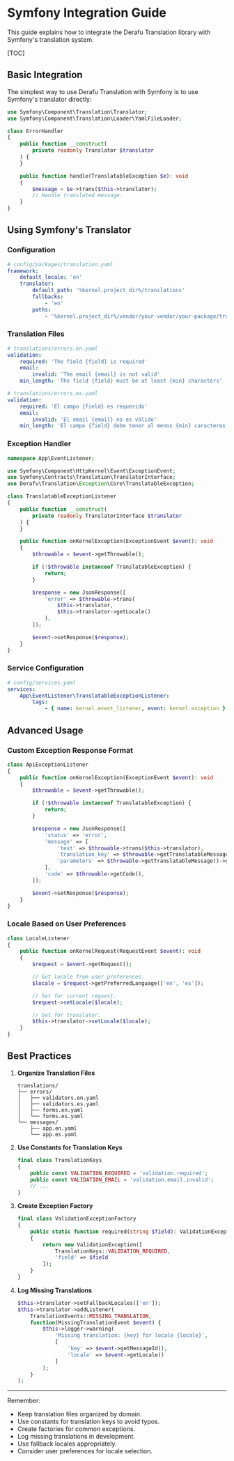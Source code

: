 # Symfony Integration Guide

This guide explains how to integrate the Derafu Translation library with Symfony's translation system.

[TOC]

## Basic Integration

The simplest way to use Derafu Translation with Symfony is to use Symfony's translator directly:

```php
use Symfony\Component\Translation\Translator;
use Symfony\Component\Translation\Loader\YamlFileLoader;

class ErrorHandler
{
    public function __construct(
        private readonly Translator $translator
    ) {
    }

    public function handle(TranslatableException $e): void
    {
        $message = $e->trans($this->translator);
        // Handle translated message.
    }
}
```

## Using Symfony's Translator

### Configuration

```yaml
# config/packages/translation.yaml
framework:
    default_locale: 'en'
    translator:
        default_path: '%kernel.project_dir%/translations'
        fallbacks:
            - 'en'
        paths:
            - '%kernel.project_dir%/vendor/your-vendor/your-package/translations'
```

### Translation Files

```yaml
# translations/errors.en.yaml
validation:
    required: 'The field {field} is required'
    email:
        invalid: 'The email {email} is not valid'
    min_length: 'The field {field} must be at least {min} characters'

# translations/errors.es.yaml
validation:
    required: 'El campo {field} es requerido'
    email:
        invalid: 'El email {email} no es válido'
    min_length: 'El campo {field} debe tener al menos {min} caracteres'
```

### Exception Handler

```php
namespace App\EventListener;

use Symfony\Component\HttpKernel\Event\ExceptionEvent;
use Symfony\Contracts\Translation\TranslatorInterface;
use Derafu\Translation\Exception\Core\TranslatableException;

class TranslatableExceptionListener
{
    public function __construct(
        private readonly TranslatorInterface $translator
    ) {
    }

    public function onKernelException(ExceptionEvent $event): void
    {
        $throwable = $event->getThrowable();

        if (!$throwable instanceof TranslatableException) {
            return;
        }

        $response = new JsonResponse([
            'error' => $throwable->trans(
                $this->translator,
                $this->translator->getLocale()
            ),
        ]);

        $event->setResponse($response);
    }
}
```

### Service Configuration

```yaml
# config/services.yaml
services:
    App\EventListener\TranslatableExceptionListener:
        tags:
            - { name: kernel.event_listener, event: kernel.exception }
```

## Advanced Usage

### Custom Exception Response Format

```php
class ApiExceptionListener
{
    public function onKernelException(ExceptionEvent $event): void
    {
        $throwable = $event->getThrowable();

        if (!$throwable instanceof TranslatableException) {
            return;
        }

        $response = new JsonResponse([
            'status' => 'error',
            'message' => [
                'text' => $throwable->trans($this->translator),
                'translation_key' => $throwable->getTranslatableMessage()->getId(),
                'parameters' => $throwable->getTranslatableMessage()->getParameters(),
            ],
            'code' => $throwable->getCode(),
        ]);

        $event->setResponse($response);
    }
}
```

### Locale Based on User Preferences

```php
class LocaleListener
{
    public function onKernelRequest(RequestEvent $event): void
    {
        $request = $event->getRequest();

        // Get locale from user preferences.
        $locale = $request->getPreferredLanguage(['en', 'es']);

        // Set for current request.
        $request->setLocale($locale);

        // Set for translator.
        $this->translator->setLocale($locale);
    }
}
```

## Best Practices

1. **Organize Translation Files**
    ```
    translations/
    ├── errors/
    │   ├── validators.en.yaml
    │   ├── validators.es.yaml
    │   ├── forms.en.yaml
    │   └── forms.es.yaml
    └── messages/
        ├── app.en.yaml
        └── app.es.yaml
    ```

2. **Use Constants for Translation Keys**
    ```php
    final class TranslationKeys
    {
        public const VALIDATION_REQUIRED = 'validation.required';
        public const VALIDATION_EMAIL = 'validation.email.invalid';
        // ...
    }
    ```

3. **Create Exception Factory**
    ```php
    final class ValidationExceptionFactory
    {
        public static function required(string $field): ValidationException
        {
            return new ValidationException([
                TranslationKeys::VALIDATION_REQUIRED,
                'field' => $field
            ]);
        }
    }
    ```

4. **Log Missing Translations**
    ```php
    $this->translator->setFallbackLocales(['en']);
    $this->translator->addListener(
        TranslationEvents::MISSING_TRANSLATION,
        function(MissingTranslationEvent $event) {
            $this->logger->warning(
                'Missing translation: {key} for locale {locale}',
                [
                    'key' => $event->getMessageId(),
                    'locale' => $event->getLocale()
                ]
            );
        }
    );
    ```

---

Remember:

- Keep translation files organized by domain.
- Use constants for translation keys to avoid typos.
- Create factories for common exceptions.
- Log missing translations in development.
- Use fallback locales appropriately.
- Consider user preferences for locale selection.
